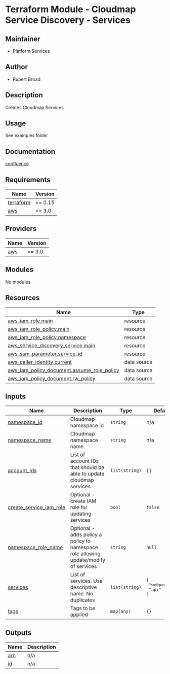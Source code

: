 # Terraform Module - Cloudmap Service Discovery - Services

## Maintainer

* Platform Services

## Author

* Rupert Broad

## Description

Creates Cloudmap Services

## Usage

See examples folder

## Documentation

[confluence](https://ohpendev.atlassian.net/wiki/spaces/CCE/pages/2062320795/Terraform+Modules)

<!-- BEGIN_TF_DOCS -->
## Requirements

| Name | Version |
|------|---------|
| <a name="requirement_terraform"></a> [terraform](#requirement\_terraform) | >= 0.15 |
| <a name="requirement_aws"></a> [aws](#requirement\_aws) | >= 3.0 |

## Providers

| Name | Version |
|------|---------|
| <a name="provider_aws"></a> [aws](#provider\_aws) | >= 3.0 |

## Modules

No modules.

## Resources

| Name | Type |
|------|------|
| [aws_iam_role.main](https://registry.terraform.io/providers/hashicorp/aws/latest/docs/resources/iam_role) | resource |
| [aws_iam_role_policy.main](https://registry.terraform.io/providers/hashicorp/aws/latest/docs/resources/iam_role_policy) | resource |
| [aws_iam_role_policy.namespace](https://registry.terraform.io/providers/hashicorp/aws/latest/docs/resources/iam_role_policy) | resource |
| [aws_service_discovery_service.main](https://registry.terraform.io/providers/hashicorp/aws/latest/docs/resources/service_discovery_service) | resource |
| [aws_ssm_parameter.service_id](https://registry.terraform.io/providers/hashicorp/aws/latest/docs/resources/ssm_parameter) | resource |
| [aws_caller_identity.current](https://registry.terraform.io/providers/hashicorp/aws/latest/docs/data-sources/caller_identity) | data source |
| [aws_iam_policy_document.assume_role_policy](https://registry.terraform.io/providers/hashicorp/aws/latest/docs/data-sources/iam_policy_document) | data source |
| [aws_iam_policy_document.rw_policy](https://registry.terraform.io/providers/hashicorp/aws/latest/docs/data-sources/iam_policy_document) | data source |

## Inputs

| Name | Description | Type | Default | Required |
|------|-------------|------|---------|:--------:|
| <a name="input_namespace_id"></a> [namespace\_id](#input\_namespace\_id) | Cloudmap namespace id | `string` | n/a | yes |
| <a name="input_namespace_name"></a> [namespace\_name](#input\_namespace\_name) | Cloudmap namespace name | `string` | n/a | yes |
| <a name="input_account_ids"></a> [account\_ids](#input\_account\_ids) | List of account IDs that should be able to update cloudmap services | `list(string)` | `[]` | no |
| <a name="input_create_service_iam_role"></a> [create\_service\_iam\_role](#input\_create\_service\_iam\_role) | Optional - create IAM role for updating services | `bool` | `false` | no |
| <a name="input_namespace_role_name"></a> [namespace\_role\_name](#input\_namespace\_role\_name) | Optional - adds policy a policy to namespace role allowing update/modify of services | `string` | `null` | no |
| <a name="input_services"></a> [services](#input\_services) | List of services. Use descriptive name. No duplicates | `list(string)` | <pre>[<br>  "webportal",<br>  "api"<br>]</pre> | no |
| <a name="input_tags"></a> [tags](#input\_tags) | Tags to be applied | `map(any)` | `{}` | no |

## Outputs

| Name | Description |
|------|-------------|
| <a name="output_arn"></a> [arn](#output\_arn) | n/a |
| <a name="output_id"></a> [id](#output\_id) | n/a |
<!-- END_TF_DOCS -->